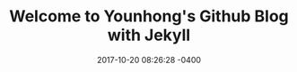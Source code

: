 ---
title: "Welcome to Younhong's Github Blog with Jekyll"
date: 2017-10-20 08:26:28 -0400
categories: jekyll update
---